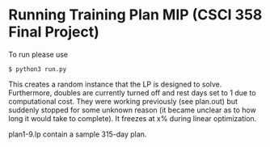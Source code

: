 # Running Training Plan MIP (CSCI 358 Final Project)

To run please use
```console
$ python3 run.py
```

This creates a random instance that the LP is designed to solve. Furthermore, doubles are currently turned off and rest days set to 1 due to computational cost. They were working previously (see plan.out) but suddenly stopped for some unknown reason (it became unclear as to how long it would take to complete). It freezes at x% during linear optimization.

plan1-9.lp contain a sample 315-day plan.
